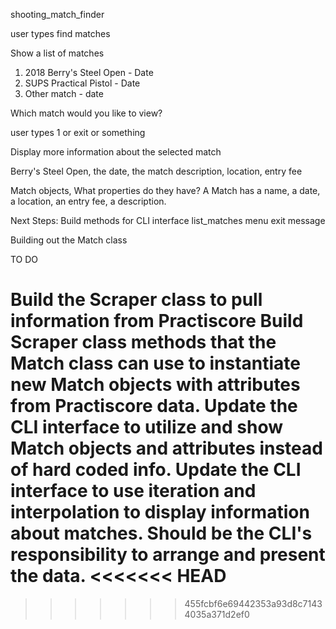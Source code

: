 
shooting_match_finder

user types find matches

Show a list of matches

1. 2018 Berry's Steel Open - Date
2. SUPS Practical Pistol - Date
3. Other match - date

Which match would you like to view?

user types 1 or exit or something

Display more information about the selected match

Berry's Steel Open, the date, the match description, location, entry fee

Match objects, What properties do they have?
A Match has a name, a date, a location, an entry fee, a description.


Next Steps:
Build methods for CLI interface
list_matches
menu
exit message

Building out the Match class


TO DO

Build the Scraper class to pull information from Practiscore
Build Scraper class methods that the Match class can use to instantiate new Match objects with attributes from Practiscore data.
Update the CLI interface to utilize and show Match objects and attributes instead of hard coded info.
Update the CLI interface to use iteration and interpolation to display information about matches. Should be the CLI's responsibility to arrange and present the data.
<<<<<<< HEAD
=======

>>>>>>> 455fcbf6e69442353a93d8c71434035a371d2ef0
